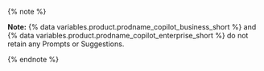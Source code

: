 {% note %}

**Note:** {% data variables.product.prodname_copilot_business_short %} and {% data variables.product.prodname_copilot_enterprise_short %} do not retain any Prompts or Suggestions.

{% endnote %}
